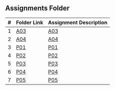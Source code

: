 ##  Assignments Folder

|   #   | Folder Link          | Assignment Description |
| :---: | -------------------- | ---------------------- |
|   1   | [A03](A03/README.md) | [A03](A03/README.md)   |
|   2   | [A04](A03/README.md) | [A04](A03/README.md)   |
|   3   | [P01](P01/ReadME.md) | [P01](P01/ReadME.md)   |
|   4   | [P02](P02/Readme.md) | [P02](P02/banner.md)   |
|   5   | [P03](P03/ReadME.md) | [P03](P03/banner.cpp)  |
|   6   | [P04](P04/README.md)  | [P04](P04/Banner.cpp)  |
|   7   | [P05](P05/README.md) | [P05](P05/README.md)   |